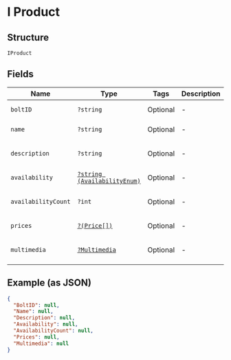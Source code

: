 
# I Product

## Structure

`IProduct`

## Fields

| Name | Type | Tags | Description | Getter | Setter |
|  --- | --- | --- | --- | --- | --- |
| `boltID` | `?string` | Optional | - | getBoltID(): ?string | setBoltID(?string boltID): void |
| `name` | `?string` | Optional | - | getName(): ?string | setName(?string name): void |
| `description` | `?string` | Optional | - | getDescription(): ?string | setDescription(?string description): void |
| `availability` | [`?string (AvailabilityEnum)`](../../doc/models/availability-enum.md) | Optional | - | getAvailability(): ?string | setAvailability(?string availability): void |
| `availabilityCount` | `?int` | Optional | - | getAvailabilityCount(): ?int | setAvailabilityCount(?int availabilityCount): void |
| `prices` | [`?(Price[])`](../../doc/models/price.md) | Optional | - | getPrices(): ?array | setPrices(?array prices): void |
| `multimedia` | [`?Multimedia`](../../doc/models/multimedia.md) | Optional | - | getMultimedia(): ?Multimedia | setMultimedia(?Multimedia multimedia): void |

## Example (as JSON)

```json
{
  "BoltID": null,
  "Name": null,
  "Description": null,
  "Availability": null,
  "AvailabilityCount": null,
  "Prices": null,
  "Multimedia": null
}
```


